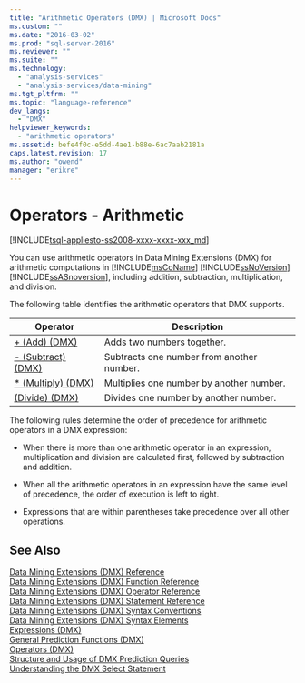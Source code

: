 ```yaml
---
title: "Arithmetic Operators (DMX) | Microsoft Docs"
ms.custom: ""
ms.date: "2016-03-02"
ms.prod: "sql-server-2016"
ms.reviewer: ""
ms.suite: ""
ms.technology: 
  - "analysis-services"
  - "analysis-services/data-mining"
ms.tgt_pltfrm: ""
ms.topic: "language-reference"
dev_langs: 
  - "DMX"
helpviewer_keywords: 
  - "arithmetic operators"
ms.assetid: befe4f0c-e5dd-4ae1-b88e-6ac7aab2181a
caps.latest.revision: 17
ms.author: "owend"
manager: "erikre"
---
```

# Operators - Arithmetic
[!INCLUDE[tsql-appliesto-ss2008-xxxx-xxxx-xxx_md](../database-engine/configure/windows/includes/tsql-appliesto-ss2008-xxxx-xxxx-xxx-md.md)]

  You can use arithmetic operators in Data Mining Extensions (DMX) for arithmetic computations in [!INCLUDE[msCoName](../advanced-analytics/r-services/tutorials/includes/msconame-md.md)] [!INCLUDE[ssNoVersion](../advanced-analytics/r-services/includes/ssnoversion-md.md)] [!INCLUDE[ssASnoversion](../analysis-services/includes/ssasnoversion-md.md)], including addition, subtraction, multiplication, and division.  
  
 The following table identifies the arithmetic operators that DMX supports.  
  
|Operator|Description|  
|--------------|-----------------|  
|[+ &#40;Add&#41; &#40;DMX&#41;](../dmx/add-dmx.md)|Adds two numbers together.|  
|[- &#40;Subtract&#41; &#40;DMX&#41;](../dmx/subtract-dmx.md)|Subtracts one number from another number.|  
|[&#42; &#40;Multiply&#41; &#40;DMX&#41;](../dmx/multiply-dmx.md)|Multiplies one number by another number.|  
|[&#40;Divide&#41; &#40;DMX&#41;](../dmx/divide-dmx.md)|Divides one number by another number.|  
  
 The following rules determine the order of precedence for arithmetic operators in a DMX expression:  
  
-   When there is more than one arithmetic operator in an expression, multiplication and division are calculated first, followed by subtraction and addition.  
  
-   When all the arithmetic operators in an expression have the same level of precedence, the order of execution is left to right.  
  
-   Expressions that are within parentheses take precedence over all other operations.  
  
## See Also  
 [Data Mining Extensions &#40;DMX&#41; Reference](../dmx/data-mining-extensions-dmx-reference.md)   
 [Data Mining Extensions &#40;DMX&#41; Function Reference](../dmx/data-mining-extensions-dmx-function-reference.md)   
 [Data Mining Extensions &#40;DMX&#41; Operator Reference](../dmx/data-mining-extensions-dmx-operator-reference.md)   
 [Data Mining Extensions &#40;DMX&#41; Statement Reference](../dmx/data-mining-extensions-dmx-statements.md)   
 [Data Mining Extensions &#40;DMX&#41; Syntax Conventions](../dmx/data-mining-extensions-dmx-syntax-conventions.md)   
 [Data Mining Extensions &#40;DMX&#41; Syntax Elements](../dmx/data-mining-extensions-dmx-syntax-elements.md)   
 [Expressions &#40;DMX&#41;](../dmx/expressions-dmx.md)   
 [General Prediction Functions &#40;DMX&#41;](../dmx/general-prediction-functions-dmx.md)   
 [Operators &#40;DMX&#41;](../dmx/operators-dmx.md)   
 [Structure and Usage of DMX Prediction Queries](../dmx/structure-and-usage-of-dmx-prediction-queries.md)   
 [Understanding the DMX Select Statement](../dmx/understanding-the-dmx-select-statement.md)  
  
  